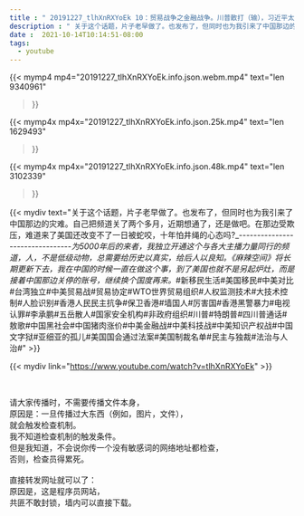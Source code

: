 ```yaml
---
title : " 20191227_tlhXnRXYoEk 10：贸易战争之金融战争。川普散打（输），习近平太极（胜）。#中美贸易战#贸易差#贸易战争#川普 "
description : " 关于这个话题，片子老早做了。也发布了，但同时也为我引来了中国那边的灾难。自己把频道关了两个多月，近期想通了，还是做吧。在那边受欺压，难道来了美国还改变不了一日被蛇咬，十年怕井绳的心态吗?_--------------------------------_为5000年后的来者，我独立开通这个与各大主播力量同行的频道，人，不是低级动物，总需要给历史以真实，给后人以良知。《麻辣空间》将长期更新下去，我在中国的时候一直在做这个事，到了美国也就不是另起炉灶，而是接着中国那边关停的账号，继续换个国度再来。_#新移民生活#美国移民#中美对比#台湾独立#中美贸易战#贸易协定#WTO世界贸易组织#人权监测技术#大技术控制#人脸识别#香港人民民主抗争#保卫香港#墙国人#厉害国#香港黑警暴力#电视认罪#李承鹏#五岳散人#国家安全机构#非政府组织#川普#特朗普#四川普通话#敖歌#中国黑社会#中国猪肉涨价#中美金融战#中美科技战#中美知识产权战#中国文字狱#亚细亚的孤儿#美国国会通过法案#美国制裁名单#民主与独裁#法治与人治# "
date :  2021-10-14T10:14:51-08:00
tags:
  - youtube
---
```


{{< mymp4 mp4="20191227_tlhXnRXYoEk.info.json.webm.mp4" 
text="len 9340961"
>}}

{{< mymp4x  mp4x="20191227_tlhXnRXYoEk.info.json.25k.mp4"
text="len 1629493"
>}}

{{< mymp4x  mp4x="20191227_tlhXnRXYoEk.info.json.48k.mp4"
text="len 3102339"
>}}


{{< mydiv text="关于这个话题，片子老早做了。也发布了，但同时也为我引来了中国那边的灾难。自己把频道关了两个多月，近期想通了，还是做吧。在那边受欺压，难道来了美国还改变不了一日被蛇咬，十年怕井绳的心态吗?_--------------------------------_为5000年后的来者，我独立开通这个与各大主播力量同行的频道，人，不是低级动物，总需要给历史以真实，给后人以良知。《麻辣空间》将长期更新下去，我在中国的时候一直在做这个事，到了美国也就不是另起炉灶，而是接着中国那边关停的账号，继续换个国度再来。_#新移民生活#美国移民#中美对比#台湾独立#中美贸易战#贸易协定#WTO世界贸易组织#人权监测技术#大技术控制#人脸识别#香港人民民主抗争#保卫香港#墙国人#厉害国#香港黑警暴力#电视认罪#李承鹏#五岳散人#国家安全机构#非政府组织#川普#特朗普#四川普通话#敖歌#中国黑社会#中国猪肉涨价#中美金融战#中美科技战#中美知识产权战#中国文字狱#亚细亚的孤儿#美国国会通过法案#美国制裁名单#民主与独裁#法治与人治#" >}}
<br>

{{< mydiv link="https://www.youtube.com/watch?v=tlhXnRXYoEk" >}}


<br>

请大家传播时，不需要传播文件本身，<br>
原因是：一旦传播过大东西（例如，图片，文件），<br>
就会触发检查机制。<br>
我不知道检查机制的触发条件。<br>
但是我知道，不会说你传一个没有敏感词的网络地址都检查，<br>
否则，检查员得累死。<br><br>
直接转发网址就可以了：<br>
原因是，这是程序员网站，<br>
共匪不敢封锁，墙内可以直接下载。


